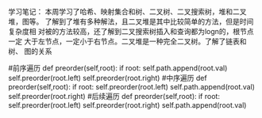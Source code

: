 学习笔记：
本周学习了哈希、映射集合和树、二叉树、二叉搜索树，堆和二叉堆，图等。
了解到了堆有多种解法，且二叉堆是其中比较简单的方法，但是时间复杂度相
对被的方法较高，还了解到二叉搜索树插入和查询都为logn的，根节点一定
大于左节点，一定小于右节点。二叉堆是一种完全二叉树。了解了链表和树、
图的关系

#前序遍历
def preorder(self,root):
    if root:
    self.path.append(root.val)
    self.preorder(root.left)
    self.preorder(root.right)
#中序遍历
def preorder(self,root):
    if root:
    self.preorder(root.left)
    self.path.append(root.val)
    self.preorder(root.right)
#后续遍历
def preorder(self,root):
    if root:
    self.preorder(root.left)
    self.preorder(root.right)
    self.path.append(root.val)